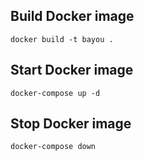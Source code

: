 ## Build Docker image
```
docker build -t bayou .
```

## Start Docker image
```
docker-compose up -d
```

## Stop Docker image
```
docker-compose down
```
